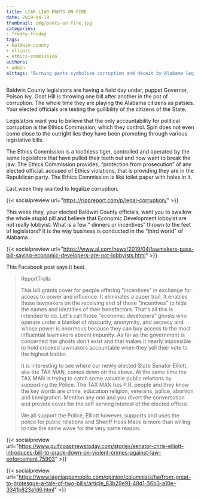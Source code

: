 ```yaml
---
title: LIAR LIAR PANTS ON FIRE
date: 2019-04-18
thumbnail: img/pants-on-fire.jpg
categories:
- freaky-friday
tags:
- baldwin-county
- elliott
- ethics-commission
authors:
- admin
alttags: "Burning pants symbolize corruption and deceit by Alabama legislators detailed in this article"
---
```

Baldwin County legislators are having a field day under, puppet Governor, Poison Ivy. Goat Hill is throwing one bill after another in the pot of corruption. The whole time they are playing the Alabama citizens as patsies. Your elected officials are testing the gullibility of the citizens of the State.

Legislators want you to believe that the only accountability for political corruption is the Ethics Commission, which they control. Spin does not even come close to the outright lies they have been promoting through various legislative bills.

The Ethics Commission is a toothless tiger, controlled and operated by the same legislators that have pulled their teeth out and now want to break the jaw. The Ethics Commission provides, “protection from prosecution” of any elected official. accused of Ethics violations, that is providing they are in the Republican party. The Ethics Commission is like toilet paper with holes in it.

Last week they wanted to legalize corruption.

{{< socialpreview url="https://rippreport.com/p/legal-corruption/" >}}


This week they, your elected Baldwin County officials, want you to swallow the whole stupid pill and believe that Economic Development lobbyist are not really lobbyist. What is a few “ dinners or incentives” thrown to the feet of legislators? It is the way business is conducted in the “third world” of Alabama.

{{< socialpreview url="https://www.al.com/news/2019/04/lawmakers-pass-bill-saying-economic-developers-are-not-lobbyists.html" >}}

This Facebook post says it best.

>ReportTrolls
>
>This bill grants cover for people offering "incentives" in exchange for access to power and influence. It eliminates a paper trail. It enables those lawmakers on the receiving end of those "incentives" to hide the names and identities of their benefactors. That's all this is intended to do. Let's call those "economic developers" ghosts who operate under a blanket of obscurity, anonymity, and secrecy and whose power is enormous because they can buy access to the most influential lawmakers absent impunity. As far as the government is concerned the ghosts don't exist and that makes it nearly impossible to hold crooked lawmakers accountable when they sell their vote to the highest bidder.
>
>It is interesting to see where our newly elected State Senator Elliott, aka the TAX MAN, comes down on the above. At the same time the TAX MAN is trying to catch some valuable public relations by supporting the Police. The TAX MAN has P.R. people and they know the key words are crime, education religion, veterans, police, abortion and immigration. Mention any one and you divert the conversation and provide cover for the self serving interest of the elected official.
>
>We all support the Police, Elliott however, supports and uses the police for public relations and Sheriff Hoss Mack is more than willing to ride the same wave for the very same reason.

{{< socialpreview url="https://www.gulfcoastnewstoday.com/stories/senator-chris-elliott-introduces-bill-to-crack-down-on-violent-crimes-against-law-enforcement,75903" >}}

{{< socialpreview url="https://www.lagniappemobile.com/opinion/columnists/ha/from-great-to-grotesque-a-tale-of-two-bills/article_83b29e91-48d1-56b3-a10e-3341b823a1d6.html" >}}
